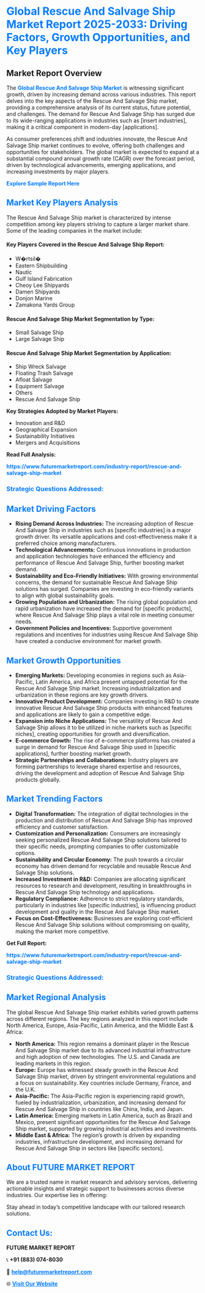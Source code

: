 <h1 style="color: #007BFF;">Global Rescue And Salvage Ship Market Report 2025-2033: Driving Factors, Growth Opportunities, and Key Players</h1>

<section id="overview">
<h2>Market Report Overview</h2>
<p>The <a href="https://www.futuremarketreport.com/industry-report/rescue-and-salvage-ship-market" style="color: #007BFF; text-decoration: none;"><strong>Global Rescue And Salvage Ship Market</strong></a> is witnessing significant growth, driven by increasing demand across various industries. This report delves into the key aspects of the Rescue And Salvage Ship market, providing a comprehensive analysis of its current status, future potential, and challenges. The demand for Rescue And Salvage Ship has surged due to its wide-ranging applications in industries such as [insert industries], making it a critical component in modern-day [applications].</p>
<p>As consumer preferences shift and industries innovate, the Rescue And Salvage Ship market continues to evolve, offering both challenges and opportunities for stakeholders. The global market is expected to expand at a substantial compound annual growth rate (CAGR) over the forecast period, driven by technological advancements, emerging applications, and increasing investments by major players.</p>
</section>

<section id="overview">
<p><a href="https://www.futuremarketreport.com/request-sample/reportId=126704" style="color: #007BFF; text-decoration: none;"><strong>Explore Sample Report Here</strong></a></p>
</section>

<section id="key-players">
<h2 style="color: #007BFF;">Market Key Players Analysis</h2>
<p>The Rescue And Salvage Ship market is characterized by intense competition among key players striving to capture a larger market share. Some of the leading companies in the market include:</p>
<h4>Key Players Covered in the Rescue And Salvage Ship Report:</h4>
<ul><li>W�rtsil�</li><li>Eastern Shipbuilding</li><li>Nautic</li><li>Gulf Island Fabrication</li><li>Cheoy Lee Shipyards</li><li>Damen Shipyards</li><li>Donjon Marine</li><li>Zamakona Yards Group</li></ul>
<h4>Rescue And Salvage Ship Market Segmentation by Type:</h4>
<ul><li>Small Salvage Ship</li><li>Large Salvage Ship</li></ul>

<h4>Rescue And Salvage Ship Market Segmentation by Application:</h4>
<ul><li>Ship Wreck Salvage</li><li>Floating Trash Salvage</li><li>Afloat Salvage</li><li>Equipment Salvage</li><li>Others</li><li>Rescue And Salvage Ship</li></ul>
<p><strong>Key Strategies Adopted by Market Players:</strong></p>
<ul>
<li>Innovation and R&D</li>
<li>Geographical Expansion</li>
<li>Sustainability Initiatives</li>
<li>Mergers and Acquisitions</li>
</ul>
</section>

<section>
<p><strong>Read Full Analysis: </strong></p><a href="https://www.futuremarketreport.com/industry-report/rescue-and-salvage-ship-market" style="color: #007BFF; text-decoration: none;"><strong>https://www.futuremarketreport.com/industry-report/rescue-and-salvage-ship-market</strong></a>
<h3 style="color: #007BFF;">Strategic Questions Addressed:</h3>
</section>

<section id="driving-factors">
<h2 style="color: #007BFF;">Market Driving Factors</h2>
<ul>
<li><strong>Rising Demand Across Industries:</strong> The increasing adoption of Rescue And Salvage Ship in industries such as [specific industries] is a major growth driver. Its versatile applications and cost-effectiveness make it a preferred choice among manufacturers.</li>
<li><strong>Technological Advancements:</strong> Continuous innovations in production and application technologies have enhanced the efficiency and performance of Rescue And Salvage Ship, further boosting market demand.</li>
<li><strong>Sustainability and Eco-Friendly Initiatives:</strong> With growing environmental concerns, the demand for sustainable Rescue And Salvage Ship solutions has surged. Companies are investing in eco-friendly variants to align with global sustainability goals.</li>
<li><strong>Growing Population and Urbanization:</strong> The rising global population and rapid urbanization have increased the demand for [specific products], where Rescue And Salvage Ship plays a vital role in meeting consumer needs.</li>
<li><strong>Government Policies and Incentives:</strong> Supportive government regulations and incentives for industries using Rescue And Salvage Ship have created a conducive environment for market growth.</li>
</ul>
</section>

<section id="growth-opportunities">
<h2 style="color: #007BFF;">Market Growth Opportunities</h2>
<ul>
<li><strong>Emerging Markets:</strong> Developing economies in regions such as Asia-Pacific, Latin America, and Africa present untapped potential for the Rescue And Salvage Ship market. Increasing industrialization and urbanization in these regions are key growth drivers.</li>
<li><strong>Innovative Product Development:</strong> Companies investing in R&D to create innovative Rescue And Salvage Ship products with enhanced features and applications are likely to gain a competitive edge.</li>
<li><strong>Expansion into Niche Applications:</strong> The versatility of Rescue And Salvage Ship allows it to be utilized in niche markets such as [specific niches], creating opportunities for growth and diversification.</li>
<li><strong>E-commerce Growth:</strong> The rise of e-commerce platforms has created a surge in demand for Rescue And Salvage Ship used in [specific applications], further boosting market growth.</li>
<li><strong>Strategic Partnerships and Collaborations:</strong> Industry players are forming partnerships to leverage shared expertise and resources, driving the development and adoption of Rescue And Salvage Ship products globally.</li>
</ul>
</section>

<section id="trending-factors">
<h2 style="color: #007BFF;">Market Trending Factors</h2>
<ul>
<li><strong>Digital Transformation:</strong> The integration of digital technologies in the production and distribution of Rescue And Salvage Ship has improved efficiency and customer satisfaction.</li>
<li><strong>Customization and Personalization:</strong> Consumers are increasingly seeking personalized Rescue And Salvage Ship solutions tailored to their specific needs, prompting companies to offer customizable options.</li>
<li><strong>Sustainability and Circular Economy:</strong> The push towards a circular economy has driven demand for recyclable and reusable Rescue And Salvage Ship solutions.</li>
<li><strong>Increased Investment in R&D:</strong> Companies are allocating significant resources to research and development, resulting in breakthroughs in Rescue And Salvage Ship technology and applications.</li>
<li><strong>Regulatory Compliance:</strong> Adherence to strict regulatory standards, particularly in industries like [specific industries], is influencing product development and quality in the Rescue And Salvage Ship market.</li>
<li><strong>Focus on Cost-Effectiveness:</strong> Businesses are exploring cost-efficient Rescue And Salvage Ship solutions without compromising on quality, making the market more competitive.</li>
</ul>
</section>

<section>
<p><strong>Get Full Report: </strong></p><a href="https://www.futuremarketreport.com/industry-report/rescue-and-salvage-ship-market" style="color: #007BFF; text-decoration: none;"><strong>https://www.futuremarketreport.com/industry-report/rescue-and-salvage-ship-market</strong></a>
<h3 style="color: #007BFF;">Strategic Questions Addressed:</h3>
</section>


<section id="regional-analysis">
<h2 style="color: #007BFF;">Market Regional Analysis</h2>
<p>The global Rescue And Salvage Ship market exhibits varied growth patterns across different regions. The key regions analyzed in this report include North America, Europe, Asia-Pacific, Latin America, and the Middle East & Africa:</p>
<ul>
<li><strong>North America:</strong> This region remains a dominant player in the Rescue And Salvage Ship market due to its advanced industrial infrastructure and high adoption of new technologies. The U.S. and Canada are leading markets in this region.</li>
<li><strong>Europe:</strong> Europe has witnessed steady growth in the Rescue And Salvage Ship market, driven by stringent environmental regulations and a focus on sustainability. Key countries include Germany, France, and the U.K.</li>
<li><strong>Asia-Pacific:</strong> The Asia-Pacific region is experiencing rapid growth, fueled by industrialization, urbanization, and increasing demand for Rescue And Salvage Ship in countries like China, India, and Japan.</li>
<li><strong>Latin America:</strong> Emerging markets in Latin America, such as Brazil and Mexico, present significant opportunities for the Rescue And Salvage Ship market, supported by growing industrial activities and investments.</li>
<li><strong>Middle East & Africa:</strong> The region’s growth is driven by expanding industries, infrastructure development, and increasing demand for Rescue And Salvage Ship in sectors like [specific sectors].</li>
</ul>
</section>

<footer>
<h2 style="color: #007BFF;">About FUTURE MARKET REPORT</h2>
<p>We are a trusted name in market research and advisory services, delivering actionable insights and strategic support to businesses across diverse industries. Our expertise lies in offering:</p>

<p>Stay ahead in today’s competitive landscape with our tailored research solutions.</p>

<h2 style="color: #007BFF;">Contact Us:</h2>
<p><strong>FUTURE MARKET REPORT</strong></p>
<p>📞 <strong>+91 (883) 074-8030</strong></p>
<p>📧 <strong><a href="mailto:help@futuremarketreport.com" style="color: #007BFF;">help@futuremarketreport.com</a></strong></p>
<p>🌐 <strong><a href="https://www.futuremarketreport.com/" style="color: #007BFF;">Visit Our Website</a></strong></p>
</footer>